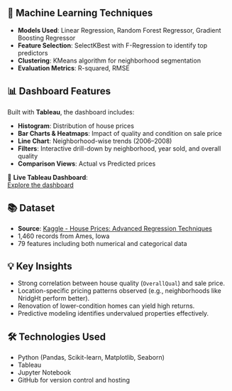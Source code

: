 
## 🧠 Machine Learning Techniques
- **Models Used**: Linear Regression, Random Forest Regressor, Gradient Boosting Regressor
- **Feature Selection**: SelectKBest with F-Regression to identify top predictors
- **Clustering**: KMeans algorithm for neighborhood segmentation
- **Evaluation Metrics**: R-squared, RMSE

## 📊 Dashboard Features
Built with **Tableau**, the dashboard includes:
- **Histogram**: Distribution of house prices
- **Bar Charts & Heatmaps**: Impact of quality and condition on sale price
- **Line Chart**: Neighborhood-wise trends (2006–2008)
- **Filters**: Interactive drill-down by neighborhood, year sold, and overall quality
- **Comparison Views**: Actual vs Predicted prices

🔗 **Live Tableau Dashboard**:  
[Explore the dashboard](https://public.tableau.com/views/Assignment2_17499108560540/Dashboard)

## 📚 Dataset
- **Source**: [Kaggle - House Prices: Advanced Regression Techniques](https://www.kaggle.com/competitions/house-prices-advanced-regression-techniques)
- 1,460 records from Ames, Iowa
- 79 features including both numerical and categorical data

## 💡 Key Insights
- Strong correlation between house quality (`OverallQual`) and sale price.
- Location-specific pricing patterns observed (e.g., neighborhoods like NridgHt perform better).
- Renovation of lower-condition homes can yield high returns.
- Predictive modeling identifies undervalued properties effectively.

## 🛠️ Technologies Used
- Python (Pandas, Scikit-learn, Matplotlib, Seaborn)
- Tableau
- Jupyter Notebook
- GitHub for version control and hosting

